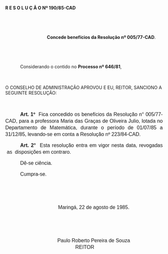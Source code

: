 <body lang=PT-BR style='tab-interval:35.4pt'>

<div class=Section1>

<p class=MsoBlockText><b>R E S O L U Ç Ã O Nº 190/85-CAD<o:p></o:p></b></p>

<p class=MsoBlockText><![if !supportEmptyParas]>&nbsp;<![endif]><o:p></o:p></p>

<p class=MsoBlockText style='margin-left:99.05pt'><![if !supportEmptyParas]>&nbsp;<![endif]><o:p></o:p></p>

<p class=MsoBlockText style='margin-left:99.05pt'><b>Concede benefícios da
Resolução nº 005/77-CAD</b>. </p>

<p class=MsoBlockText style='margin-left:0cm;text-indent:0cm'><![if !supportEmptyParas]>&nbsp;<![endif]><o:p></o:p></p>

<p class=MsoBlockText style='margin-left:0cm;text-indent:0cm'><![if !supportEmptyParas]>&nbsp;<![endif]><o:p></o:p></p>

<p class=MsoBlockText style='margin-left:0cm;text-indent:35.4pt'>Considerando o
contido no <b>Processo nº 646/81</b>,</p>

<p class=MsoNormal style='text-indent:42.55pt;line-height:150%'><span
style='font-size:12.0pt;mso-bidi-font-size:10.0pt;font-family:Arial'><![if !supportEmptyParas]>&nbsp;<![endif]><o:p></o:p></span></p>

<p class=MsoBodyTextIndent>O CONSELHO DE ADMINISTRAÇÃO APROVOU E EU, REITOR,
SANCIONO A SEGUINTE RESOLUÇÃO:</p>

<p class=MsoNormal style='text-indent:42.55pt;line-height:150%'><span
style='font-size:12.0pt;mso-bidi-font-size:10.0pt;font-family:Arial'><![if !supportEmptyParas]>&nbsp;<![endif]><o:p></o:p></span></p>

<p class=MsoNormal style='margin-right:3.6pt;text-align:justify;text-indent:
35.4pt;line-height:150%'><b><span style='font-size:12.0pt;mso-bidi-font-size:
10.0pt;font-family:Arial'>Art. 1º </span></b><span style='font-size:12.0pt;
mso-bidi-font-size:10.0pt;font-family:Arial'><span style="mso-spacerun:
yes"> </span>Fica concedido os benefícios da Resolução n° 005/77-CAD, para a
professora Maria das Graças de Oliveira Julio, lotada no Departamento de
Matemática, durante o período de 01/07/85 a 31/12/85, levando-se em conta a
Resolução nº 223/84-CAD.<o:p></o:p></span></p>

<p class=MsoNormal style='margin-top:0cm;margin-right:3.6pt;margin-bottom:0cm;
margin-left:3.6pt;margin-bottom:.0001pt;text-align:justify;text-indent:31.8pt;
line-height:150%'><b><span style='font-size:12.0pt;mso-bidi-font-size:10.0pt;
font-family:Arial'>Art. 2°</span></b><span style='font-size:12.0pt;mso-bidi-font-size:
10.0pt;font-family:Arial'><span style="mso-spacerun: yes">  </span>Esta
resolução entra em vigor nesta data, revogadas as<span style="mso-spacerun:
yes">  </span>disposições em contraro.<o:p></o:p></span></p>

<p class=MsoNormal style='text-align:justify;text-indent:35.4pt;line-height:
150%'><span style='font-size:12.0pt;mso-bidi-font-size:10.0pt;font-family:Arial'>Dê-se
ciência.<o:p></o:p></span></p>

<p class=MsoNormal style='text-align:justify;text-indent:35.4pt;line-height:
150%'><span style='font-size:12.0pt;mso-bidi-font-size:10.0pt;font-family:Arial'>Cumpra-se.<o:p></o:p></span></p>

<p class=MsoNormal align=center style='text-align:center;text-indent:42.55pt;
line-height:150%'><span style='font-size:12.0pt;mso-bidi-font-size:10.0pt;
font-family:Arial'><![if !supportEmptyParas]>&nbsp;<![endif]><o:p></o:p></span></p>

<p class=MsoNormal align=center style='text-align:center;text-indent:42.55pt;
line-height:150%'><span style='font-size:12.0pt;mso-bidi-font-size:10.0pt;
font-family:Arial'><![if !supportEmptyParas]>&nbsp;<![endif]><o:p></o:p></span></p>

<p class=MsoNormal align=center style='text-align:center;text-indent:42.55pt;
line-height:150%'><span style='font-size:12.0pt;mso-bidi-font-size:10.0pt;
font-family:Arial'>Maringá, 22 de agosto de 1985.<o:p></o:p></span></p>

<p class=MsoNormal align=center style='text-align:center;text-indent:42.55pt;
line-height:150%;tab-stops:86.4pt'><span style='font-size:12.0pt;mso-bidi-font-size:
10.0pt;font-family:Arial'><![if !supportEmptyParas]>&nbsp;<![endif]><o:p></o:p></span></p>

<p class=MsoNormal align=center style='text-align:center;text-indent:42.55pt;
line-height:150%;tab-stops:86.4pt'><span style='font-size:12.0pt;mso-bidi-font-size:
10.0pt;font-family:Arial'><![if !supportEmptyParas]>&nbsp;<![endif]><o:p></o:p></span></p>

<p class=MsoNormal align=center style='text-align:center;text-indent:42.55pt;
line-height:150%;tab-stops:86.4pt'><span style='font-size:12.0pt;mso-bidi-font-size:
10.0pt;font-family:Arial'>Paulo Roberto Pereira de Souza<br>
REITOR<o:p></o:p></span></p>

<p class=MsoNormal style='margin-left:4.55pt;text-indent:42.55pt;line-height:
150%'><span style='font-size:12.0pt;mso-bidi-font-size:10.0pt;font-family:Arial'><![if !supportEmptyParas]>&nbsp;<![endif]><o:p></o:p></span></p>

<p class=MsoNormal style='text-indent:42.55pt;line-height:150%'><span
style='font-size:12.0pt;mso-bidi-font-size:10.0pt;font-family:Arial'><![if !supportEmptyParas]>&nbsp;<![endif]><o:p></o:p></span></p>

</div>

</body>
